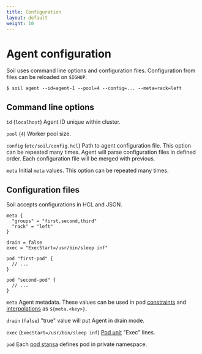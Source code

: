 ```yaml
---
title: Configuration
layout: default
weight: 10
---
```


# Agent configuration

Soil uses command line options and configuration files. Configuration from 
files can be reloaded on `SIGHUP`.

```
$ soil agent --id=agent-1 --pool=4 --config=... --meta=rack=left
```

## Command line options

`id` (`localhost`) Agent ID unique within cluster.

`pool` (`4`) Worker pool size.

`config` (`etc/soil/config.hcl`) Path to agent configuration file. This option can be repeated many times. Agent will parse configuration files in defined order. Each configuration file will be merged with previous.

`meta` Initial `meta` values. This option can be repeated many times.


## Configuration files

Soil accepts configurations in HCL and JSON.

```hcl
meta {
  "groups" = "first,second,third"
  "rack" = "left"
}

drain = false
exec = "ExecStart=/usr/bin/sleep inf"

pod "first-pod" {
  // ...
}

pod "second-pod" {
  // ...
}
```

`meta` Agent metadata. These values can be used in pod [constraints]({{site.baseurl}}/pod/constraint) and [interpolations]({{site.baseurl}}/pod/interpolation) as `${meta.<key>}`.

`drain` (`false`) "true" value will put Agent in drain mode.
 
`exec` (`ExecStart=/usr/bin/sleep inf`) [Pod unit]({{site.baseurl}}/pod/internals) "Exec" lines.

`pod` Each [pod stansa]({{site.baseurl}}/pod) defines pod in private namespace.